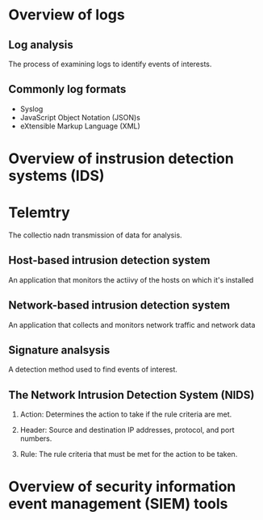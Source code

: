 # Overview of logs

## Log analysis

The process of examining logs to identify events of interests.

## Commonly log formats

- Syslog
- JavaScript Object Notation (JSON)s
- eXtensible Markup Language (XML)

# Overview of instrusion detection systems (IDS)

# Telemtry

The collectio nadn transmission of data for analysis.

## Host-based intrusion detection system

An application that monitors the actiivy of the hosts on which it's installed

## Network-based intrusion detection system

An application that collects and monitors network traffic and network data

## Signature analsysis

A detection method used to find events of interest.

## The Network Intrusion Detection System (NIDS)

1. Action: Determines the action to take if the rule criteria are met.

2. Header: Source and destination IP addresses, protocol, and port numbers.

3. Rule: The rule criteria that must be met for the action to be taken.

# Overview of security information event management (SIEM) tools
